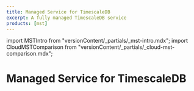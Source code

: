 ```yaml
---
title: Managed Service for TimescaleDB
excerpt: A fully managed TimescaleDB service
products: [mst]
---
```


import MSTIntro from "versionContent/_partials/_mst-intro.mdx";
import CloudMSTComparison from "versionContent/_partials/_cloud-mst-comparison.mdx";

# Managed Service for TimescaleDB

<MSTIntro />

<CloudMSTComparison />
